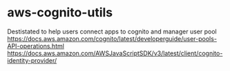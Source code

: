 # aws-cognito-utils
Destistated to help users connect apps to cognito and manager user pool
https://docs.aws.amazon.com/cognito/latest/developerguide/user-pools-API-operations.html
https://docs.aws.amazon.com/AWSJavaScriptSDK/v3/latest/client/cognito-identity-provider/

